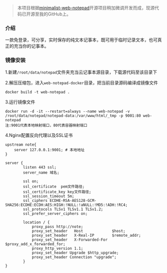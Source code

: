 > 本项目根据[minimalist-web-notepad](https://github.com/pereorga/minimalist-web-notepad)开源项目稍加微调开发而成，现源代码已开源至我的GitHub上。

### 介绍

一款免登录，可分享，实时保存的纯文本记事本，既可用于临时记录文本，也可真正的充当你的记事本。

### 镜像安装

1.新建`/root/data/notepad`文件夹充当云记事本源目录，下载源代码至该目录下

2.解压压缩包，进入`web-notepad-docker`目录，把当前目录源码编译成镜像文件

```shell
docker build -t web-notepad .
```

3.运行镜像文件

```shell
docker run -d -it --restart=always --name web-notepad -v /root/data/notepad/notepad-data:/var/www/html/_tmp -p 9001:80 web-notepad
注:9001代表本地映射端口，80代表容器映射端口
```

4.Nginx配置反向代理以及SSL证书

```shell
upstream note{
	server 127.0.0.1:9001; # 本地地址
}

server {
        listen 443 ssl;
        server_name 域名;

        ssl on;
        ssl_certificate  pem文件路径;
        ssl_certificate_key key文件路径;
        ssl_session_timeout 5m;
        ssl_ciphers ECDHE-RSA-AES128-GCM-SHA256:ECDHE:ECDH:AES:HIGH:!NULL:!aNULL:!MD5:!ADH:!RC4;
        ssl_protocols TLSv1 TLSv1.1 TLSv1.2;
        ssl_prefer_server_ciphers on;

        location / {
            proxy_pass http://note;
            proxy_set_header   Host             $host;
            proxy_set_header   X-Real-IP        $remote_addr;
            proxy_set_header   X-Forwarded-For  $proxy_add_x_forwarded_for;
            proxy_http_version 1.1;
            proxy_set_header Upgrade $http_upgrade;
            proxy_set_header Connection "upgrade";
        }
}

```

